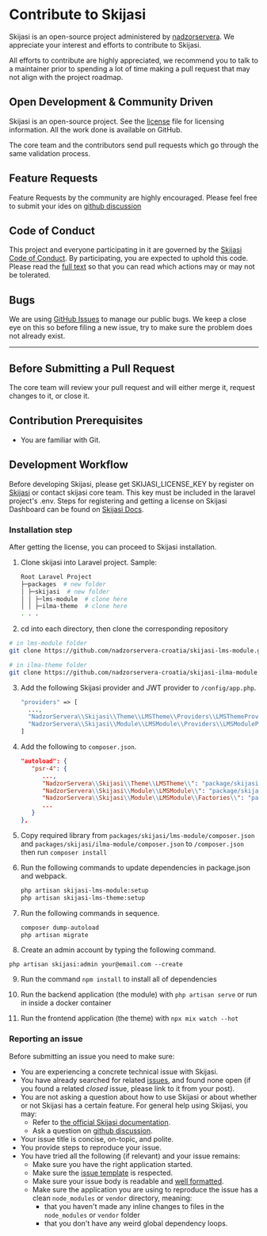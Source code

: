 # Contribute to Skijasi

Skijasi is an open-source project administered by [nadzorservera](https://soft.uatech.co.id). We appreciate your interest and efforts to contribute to Skijasi.

All efforts to contribute are highly appreciated, we recommend you to talk to a maintainer prior to spending a lot of time making a pull request that may not align with the project roadmap.


## Open Development & Community Driven

Skijasi is an open-source project. See the [license](https://github.com/nadzorservera-croatia/skijasi/blob/master/license) file for licensing information. All the work done is available on GitHub.

The core team and the contributors send pull requests which go through the same validation process.


## Feature Requests

Feature Requests by the community are highly encouraged. Please feel free to submit your ides on [github discussion](https://github.com/nadzorservera-croatia/skijasi/discussions/categories/ideas)


## Code of Conduct

This project and everyone participating in it are governed by the [Skijasi Code of Conduct](https://github.com/nadzorservera-croatia/skijasi/blob/main/code_of_conduct.md). By participating, you are expected to uphold this code. Please read the [full text](https://github.com/nadzorservera-croatia/skijasi/blob/main/code_of_conduct.md) so that you can read which actions may or may not be tolerated.


## Bugs

We are using [GitHub Issues](https://github.com/nadzorservera-croatia/skijasi-lms-module/issues) to manage our public bugs. We keep a close eye on this so before filing a new issue, try to make sure the problem does not already exist.

---

## Before Submitting a Pull Request

The core team will review your pull request and will either merge it, request changes to it, or close it.

<!-- **Before submitting your pull request** make sure the following requirements are fulfilled:

To do : complete this section -->


## Contribution Prerequisites

- You are familiar with Git.


## Development Workflow

Before developing Skijasi, please get SKIJASI_LICENSE_KEY by register on <a href="https://skijasi.uatech.co.id/" target="_blank">Skijasi</a> or contact skijasi core team. This key must be included in the laravel project's .env.
Steps for registering and getting a license on Skijasi Dashboard can be found on <a href="https://skijasi-docs.uatech.co.id/docs/en/getting-started/installation/" target="_blank">Skijasi Docs</a>.


### Installation step

After getting the license, you can proceed to Skijasi installation.

1. Clone skijasi into Laravel project. Sample:
   ```bash
   Root Laravel Project
   ├─packages  # new folder
   │ ├─skijasi  # new folder
   │ │ ├─lms-module  # clone here
   │ │ ├─ilma-theme  # clone here
   . . .
   ```

2. cd into each directory, then clone the corresponding repository
  ```bash
  # in lms-module folder
  git clone https://github.com/nadzorservera-croatia/skijasi-lms-module.git

  # in ilma-theme folder
  git clone https://github.com/nadzorservera-croatia/skijasi-ilma-module.git

  ```

3. Add the following Skijasi provider and JWT provider to ```/config/app.php```.
   ```php
   "providers" => [
     ...,
     "NadzorServera\\Skijasi\\Theme\\LMSTheme\\Providers\\LMSThemeProvider",
     "NadzorServera\\Skijasi\\Module\\LMSModule\\Providers\\LMSModuleProvider",
   ]
   ```

3. Add the following to `composer.json`.
   ```json
   "autoload": {
      "psr-4": {
         ...,
         "NadzorServera\\Skijasi\\Theme\\LMSTheme\\": "package/skijasi/ilma-theme/src/",
         "NadzorServera\\Skijasi\\Module\\LMSModule\\": "package/skijasi/lms-module/src/",
         "NadzorServera\\Skijasi\\Module\\LMSModule\\Factories\\": "package/skijasi/lms-module/src/Factories/",
         ...
      }
   },
   ```

5. Copy required library from `packages/skijasi/lms-module/composer.json` and `packages/skijasi/ilma-module/composer.json` to `/composer.json` then run `composer install`

6. Run the following commands to update dependencies in package.json and webpack.
   ```bash
   php artisan skijasi-lms-module:setup
   php artisan skijasi-lms-theme:setup
   ```

7. Run the following commands in sequence.
   ```bash
   composer dump-autoload
   php artisan migrate
   ```

8. Create an admin account by typing the following command.
```
php artisan skijasi:admin your@email.com --create
```

9. Run the command `npm install` to install all of dependencies

10. Run the backend application (the module) with `php artisan serve` or run in inside a docker container

11. Run the frontend application (the theme) with `npx mix watch --hot`


### Reporting an issue

Before submitting an issue you need to make sure:

- You are experiencing a concrete technical issue with Skijasi.
- You have already searched for related [issues](https://github.com/nadzorservera-croatia/skijasi-lms-module/issues), and found none open (if you found a related _closed_ issue, please link to it from your post).
- You are not asking a question about how to use Skijasi or about whether or not Skijasi has a certain feature. For general help using Skijasi, you may:
  - Refer to [the official Skijasi documentation](https://skijasi-docs.uatech.co.id).
  - Ask a question on [github discussion](https://github.com/nadzorservera-croatia/skijasi-lms-module/discussions).
- Your issue title is concise, on-topic, and polite.
- You provide steps to reproduce your issue.
- You have tried all the following (if relevant) and your issue remains:
  - Make sure you have the right application started.
  - Make sure the [issue template](https://github.com/nadzorservera-croatia/skijasi/tree/main/.github/ISSUE_TEMPLATE) is respected.
  - Make sure your issue body is readable and [well formatted](https://guides.github.com/features/mastering-markdown).
  - Make sure the application you are using to reproduce the issue has a clean `node_modules` or `vendor` directory, meaning:
    - that you haven't made any inline changes to files in the `node_modules` or `vendor` folder
    - that you don't have any weird global dependency loops.
